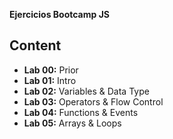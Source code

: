 __Ejercicios Bootcamp JS__

## Content
- **Lab 00:** Prior
- **Lab 01:** Intro
- **Lab 02:** Variables & Data Type
- **Lab 03:** Operators & Flow Control
- **Lab 04:** Functions & Events
- **Lab 05:** Arrays & Loops

